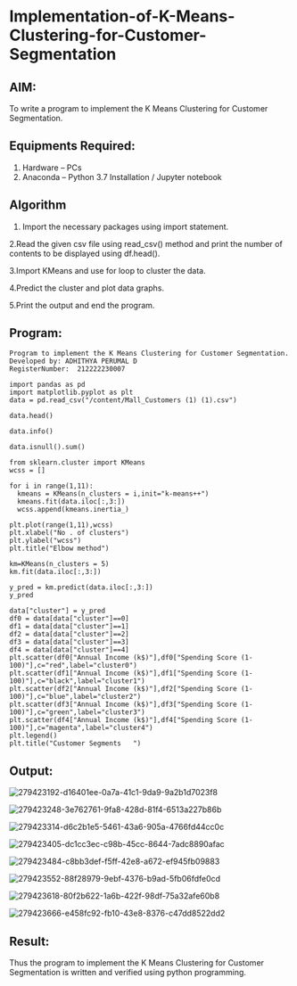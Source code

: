 # Implementation-of-K-Means-Clustering-for-Customer-Segmentation

## AIM:
To write a program to implement the K Means Clustering for Customer Segmentation.

## Equipments Required:
1. Hardware – PCs
2. Anaconda – Python 3.7 Installation / Jupyter notebook

## Algorithm

1. Import the necessary packages using import statement.

2.Read the given csv file using read_csv() method and print the number of contents to be displayed using df.head().

3.Import KMeans and use for loop to cluster the data.

4.Predict the cluster and plot data graphs.

5.Print the output and end the program.

## Program:
```
Program to implement the K Means Clustering for Customer Segmentation.
Developed by: ADHITHYA PERUMAL D
RegisterNumber:  212222230007
```
```
import pandas as pd
import matplotlib.pyplot as plt
data = pd.read_csv("/content/Mall_Customers (1) (1).csv")

data.head()

data.info()

data.isnull().sum()

from sklearn.cluster import KMeans
wcss = []

for i in range(1,11):
  kmeans = KMeans(n_clusters = i,init="k-means++")
  kmeans.fit(data.iloc[:,3:])
  wcss.append(kmeans.inertia_)

plt.plot(range(1,11),wcss)
plt.xlabel("No . of clusters")
plt.ylabel("wcss")
plt.title("Elbow method")

km=KMeans(n_clusters = 5)
km.fit(data.iloc[:,3:])

y_pred = km.predict(data.iloc[:,3:])
y_pred

data["cluster"] = y_pred
df0 = data[data["cluster"]==0]
df1 = data[data["cluster"]==1]
df2 = data[data["cluster"]==2]
df3 = data[data["cluster"]==3]
df4 = data[data["cluster"]==4]
plt.scatter(df0["Annual Income (k$)"],df0["Spending Score (1-100)"],c="red",label="cluster0")
plt.scatter(df1["Annual Income (k$)"],df1["Spending Score (1-100)"],c="black",label="cluster1")
plt.scatter(df2["Annual Income (k$)"],df2["Spending Score (1-100)"],c="blue",label="cluster2")
plt.scatter(df3["Annual Income (k$)"],df3["Spending Score (1-100)"],c="green",label="cluster3")
plt.scatter(df4["Annual Income (k$)"],df4["Spending Score (1-100)"],c="magenta",label="cluster4")
plt.legend()
plt.title("Customer Segments   ")

```

## Output:
![279423192-d16401ee-0a7a-41c1-9da9-9a2b1d7023f8](https://github.com/Adhithya4116/Implementation-of-K-Means-Clustering-for-Customer-Segmentation/assets/118707079/a25c396b-c818-481d-ad27-49085ab85eb6)

![279423248-3e762761-9fa8-428d-81f4-6513a227b86b](https://github.com/Adhithya4116/Implementation-of-K-Means-Clustering-for-Customer-Segmentation/assets/118707079/c9293ecd-a76e-49d6-bcf5-e5ebb4c258c1)

![279423314-d6c2b1e5-5461-43a6-905a-4766fd44cc0c](https://github.com/Adhithya4116/Implementation-of-K-Means-Clustering-for-Customer-Segmentation/assets/118707079/767c1d30-bf37-4176-878a-a44d02196c96)

![279423405-dc1cc3ec-c98b-45cc-8644-7adc8890afac](https://github.com/Adhithya4116/Implementation-of-K-Means-Clustering-for-Customer-Segmentation/assets/118707079/96f57822-3ddf-4320-93f6-6cb73eacd555)

![279423484-c8bb3def-f5ff-42e8-a672-ef945fb09883](https://github.com/Adhithya4116/Implementation-of-K-Means-Clustering-for-Customer-Segmentation/assets/118707079/a6efe5de-ced4-4655-afa8-c9db91651d55)

![279423552-88f28979-9ebf-4376-b9ad-5fb06fdfe0cd](https://github.com/Adhithya4116/Implementation-of-K-Means-Clustering-for-Customer-Segmentation/assets/118707079/75284af8-4a50-4baa-9271-2e23eb52de36)

![279423618-80f2b622-1a6b-422f-98df-75a32afe60b8](https://github.com/Adhithya4116/Implementation-of-K-Means-Clustering-for-Customer-Segmentation/assets/118707079/cd45942d-c11b-422a-82bf-234189ef4322)

![279423666-e458fc92-fb10-43e8-8376-c47dd8522dd2](https://github.com/Adhithya4116/Implementation-of-K-Means-Clustering-for-Customer-Segmentation/assets/118707079/1b47e8a4-1e58-49f7-85df-101da6051895)

## Result:
Thus the program to implement the K Means Clustering for Customer Segmentation is written and verified using python programming.
